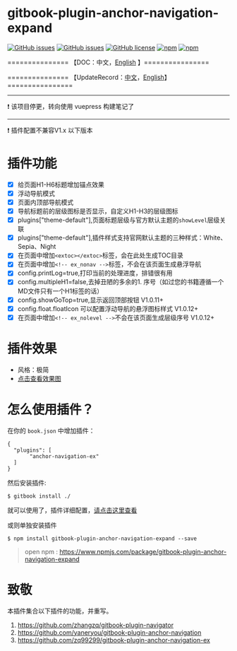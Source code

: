 # gitbook-plugin-anchor-navigation-expand

[![GitHub issues](https://img.shields.io/github/issues/zq99299/gitbook-plugin-anchor-navigation-ex.svg)](https://github.com/zq99299/gitbook-plugin-anchor-navigation-ex/issues) [![GitHub issues](https://img.shields.io/github/issues-closed/zq99299/gitbook-plugin-anchor-navigation-ex.svg)](https://github.com/zq99299/gitbook-plugin-anchor-navigation-ex/issues?q=is%3Aissue+is%3Aclosed) [![GitHub license](https://img.shields.io/github/license/mashape/apistatus.svg)](https://raw.githubusercontent.com/zq99299/gitbook-plugin-anchor-navigation-ex/master/LICENSE) [![npm](https://img.shields.io/npm/v/gitbook-plugin-anchor-navigation-ex.svg)](https://www.npmjs.com/package/gitbook-plugin-anchor-navigation-ex) [![npm](https://img.shields.io/npm/dt/gitbook-plugin-anchor-navigation-ex.svg)](https://www.npmjs.com/package/gitbook-plugin-anchor-navigation-ex)



===============	【DOC：中文，[English](https://github.com/zq99299/gitbook-plugin-anchor-navigation-ex/blob/master/doc/README_EN.md) 】================

===============	【UpdateRecord：[中文](https://github.com/zq99299/gitbook-plugin-anchor-navigation-ex/blob/master/doc/updateRecord.md)，[English](https://github.com/zq99299/gitbook-plugin-anchor-navigation-ex/blob/master/doc/updateRecord-en.md)】================

-----

:exclamation: 该项目停更，转向使用 vuepress 构建笔记了

-----

:exclamation: 插件配置不兼容V1.x 以下版本

# 插件功能
- [x] 给页面H1-H6标题增加锚点效果
- [x] 浮动导航模式
- [x] 页面内顶部导航模式
- [x] 导航标题前的层级图标是否显示，自定义H1-H3的层级图标
- [x] plugins["theme-default"],页面标题层级与官方默认主题的`showLevel`层级关联
- [x] plugins["theme-default"],插件样式支持官网默认主题的三种样式：White、Sepia、Night
- [x] 在页面中增加`<extoc></extoc>`标签，会在此处生成TOC目录
- [x] 在页面中增加`<!-- ex_nonav -->`标签，不会在该页面生成悬浮导航
- [x] config.printLog=true,打印当前的处理进度，排错很有用
- [x] config.multipleH1=false,去掉丑陋的多余的1. 序号（如过您的书籍遵循一个MD文件只有一个H1标签的话）
- [x] config.showGoTop=true,显示返回顶部按钮 V1.0.11+
- [x] config.float.floatIcon 可以配置浮动导航的悬浮图标样式  V1.0.12+
- [x] 在页面中增加`<!-- ex_nolevel -->`不会在该页面生成层级序号 V1.0.12+

# 插件效果
* 风格：极简
* [点击查看效果图](https://github.com/zq99299/gitbook-plugin-anchor-navigation-ex/blob/master/doc/effectScreenshot.md)


# 怎么使用插件？

在你的 `book.json` 中增加插件：

```
{
  "plugins": [
       "anchor-navigation-ex"
  ]
}
```
然后安装插件:

```
$ gitbook install ./
```

就可以使用了，插件详细配置，[请点击这里查看](https://github.com/readilychen/gitbook-plugin-anchor-navigation-ex/blob/master/doc/config.md)


或则单独安装插件

```
$ npm install gitbook-plugin-anchor-navigation-expand --save
```

>open npm : https://www.npmjs.com/package/gitbook-plugin-anchor-navigation-expand


# 致敬
本插件集合以下插件的功能，并重写。

1. https://github.com/zhangzq/gitbook-plugin-navigator
2. https://github.com/yaneryou/gitbook-plugin-anchor-navigation
3. https://github.com/zq99299/gitbook-plugin-anchor-navigation-ex

